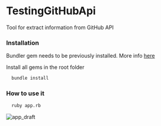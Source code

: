 # TestingGitHubApi
Tool for extract information from GitHub API

### Installation

Bundler gem needs to be previously installed. More info [here](https://github.com/bundler/bundler)

Install all gems in the root folder


```sh
  bundle install
```

### How to use it


```sh
  ruby app.rb
```

![app_draft](https://user-images.githubusercontent.com/5942864/39921624-ebbd7aea-551b-11e8-8c19-65cd14797b9d.gif)

